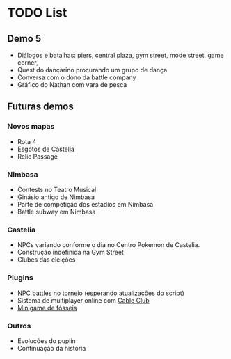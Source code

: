 # TODO List

## Demo 5

* Diálogos e batalhas: piers, central plaza, gym street, mode street, game corner,
* Quest do dançarino procurando um grupo de dança
* Conversa com o dono da battle company
* Gráfico do Nathan com vara de pesca

## Futuras demos

### Novos mapas

* Rota 4
* Esgotos de Castelia
* Relic Passage

### Nimbasa

* Contests no Teatro Musical
* Ginásio antigo de Nimbasa
* Parte de competição dos estádios em Nimbasa
* Battle subway em Nimbasa

### Castelia

* NPCs variando conforme o dia no Centro Pokemon de Castelia.
* Construção indefinida na Gym Street
* Clubes das eleições

### Plugins

* [NPC battles](https://reliccastle.com/resources/321/) no torneio (esperando atualizações do script)
* Sistema de multiplayer online com [Cable Club](https://reliccastle.com/resources/640/)
* [Minigame de fósseis](https://essentialsdocs.fandom.com/wiki/Mining_mini-game)

### Outros

* Evoluções do puplin
* Continuação da história
